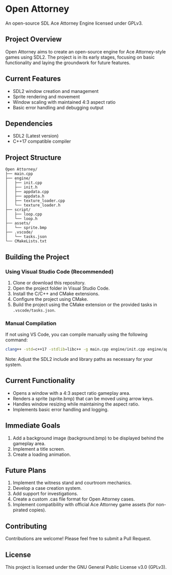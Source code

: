 # Open Attorney

An open-source SDL Ace Attorney Engine licensed under GPLv3.

## Project Overview

Open Attorney aims to create an open-source engine for Ace Attorney-style games using SDL2. The project is in its early stages, focusing on basic functionality and laying the groundwork for future features.

## Current Features

- SDL2 window creation and management
- Sprite rendering and movement
- Window scaling with maintained 4:3 aspect ratio
- Basic error handling and debugging output

## Dependencies

- SDL2 (Latest version)
- C++17 compatible compiler

## Project Structure

```
Open Attorney/
├── main.cpp
├── engine/
│   ├── init.cpp
│   ├── init.h
│   ├── appdata.cpp
│   ├── appdata.h
│   ├── texture_loader.cpp
│   └── texture_loader.h
├── script/
│   ├── loop.cpp
│   └── loop.h
├── assets/
│   └── sprite.bmp
├── .vscode/
│   └── tasks.json
└── CMakeLists.txt
```

## Building the Project

### Using Visual Studio Code (Recommended)

1. Clone or download this repository.
2. Open the project folder in Visual Studio Code.
3. Install the C/C++ and CMake extensions.
4. Configure the project using CMake.
5. Build the project using the CMake extension or the provided tasks in `.vscode/tasks.json`.

### Manual Compilation

If not using VS Code, you can compile manually using the following command:

```bash
clang++ -std=c++17 -stdlib=libc++ -g main.cpp engine/init.cpp engine/appdata.cpp engine/texture_loader.cpp script/loop.cpp -o main -I. -I/usr/local/opt/sdl2/include/SDL2 -L/usr/local/opt/sdl2/lib -lSDL2
```

Note: Adjust the SDL2 include and library paths as necessary for your system.

## Current Functionality

- Opens a window with a 4:3 aspect ratio gameplay area.
- Renders a sprite (sprite.bmp) that can be moved using arrow keys.
- Handles window resizing while maintaining the aspect ratio.
- Implements basic error handling and logging.

## Immediate Goals

1. Add a background image (background.bmp) to be displayed behind the gameplay area.
2. Implement a title screen.
3. Create a loading animation.

## Future Plans

1. Implement the witness stand and courtroom mechanics.
2. Develop a case creation system.
3. Add support for investigations.
4. Create a custom .cas file format for Open Attorney cases.
5. Implement compatibility with official Ace Attorney game assets (for non-pirated copies).

## Contributing

Contributions are welcome! Please feel free to submit a Pull Request.

## License

This project is licensed under the GNU General Public License v3.0 (GPLv3).
